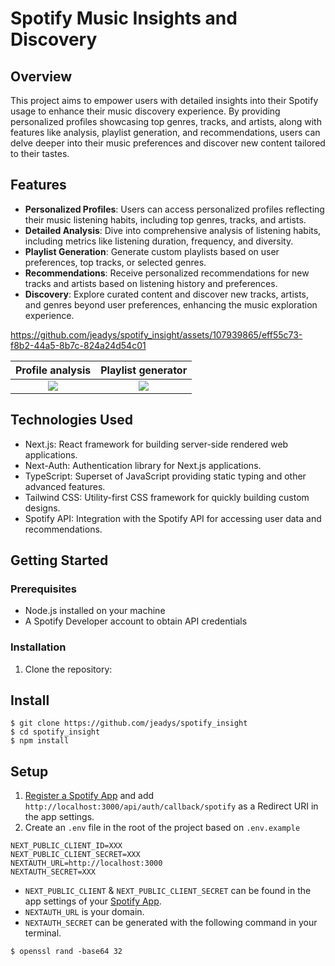 # Spotify Music Insights and Discovery

## Overview
This project aims to empower users with detailed insights into their Spotify usage to enhance their music discovery experience. By providing personalized profiles showcasing top genres, tracks, and artists, along with features like analysis, playlist generation, and recommendations, users can delve deeper into their music preferences and discover new content tailored to their tastes.

## Features
- **Personalized Profiles**: Users can access personalized profiles reflecting their music listening habits, including top genres, tracks, and artists.
- **Detailed Analysis**: Dive into comprehensive analysis of listening habits, including metrics like listening duration, frequency, and diversity.
- **Playlist Generation**: Generate custom playlists based on user preferences, top tracks, or selected genres.
- **Recommendations**: Receive personalized recommendations for new tracks and artists based on listening history and preferences.
- **Discovery**: Explore curated content and discover new tracks, artists, and genres beyond user preferences, enhancing the music exploration experience.

https://github.com/jeadys/spotify_insight/assets/107939865/eff55c73-f8b2-44a5-8b7c-824a24d54c01


Profile analysis          |  Playlist generator
:-------------------------:|:-------------------------:
![](https://github.com/jeadys/spotify_insight/assets/107939865/4577fed3-d335-4375-bd8c-d2a8d63377c4)  |  ![](https://github.com/jeadys/spotify_insight/assets/107939865/d5ff9471-9109-427f-b727-f2dfa9f7b4bf)


## Technologies Used
- Next.js: React framework for building server-side rendered web applications.
- Next-Auth: Authentication library for Next.js applications.
- TypeScript: Superset of JavaScript providing static typing and other advanced features.
- Tailwind CSS: Utility-first CSS framework for quickly building custom designs.
- Spotify API: Integration with the Spotify API for accessing user data and recommendations.

## Getting Started
### Prerequisites
- Node.js installed on your machine
- A Spotify Developer account to obtain API credentials

### Installation
1. Clone the repository:

## Install

```
$ git clone https://github.com/jeadys/spotify_insight
$ cd spotify_insight
$ npm install
```

## Setup

1. [Register a Spotify App](https://developer.spotify.com/dashboard/applications) and add `http://localhost:3000/api/auth/callback/spotify` as a Redirect URI in the app settings.
2. Create an `.env` file in the root of the project based on `.env.example`

```
NEXT_PUBLIC_CLIENT_ID=XXX
NEXT_PUBLIC_CLIENT_SECRET=XXX
NEXTAUTH_URL=http://localhost:3000
NEXTAUTH_SECRET=XXX
```

- `NEXT_PUBLIC_CLIENT` & `NEXT_PUBLIC_CLIENT_SECRET` can be found in the app settings of your [Spotify App](https://developer.spotify.com/dashboard/applications).
- `NEXTAUTH_URL` is your domain.
- `NEXTAUTH_SECRET` can be generated with the following command in your terminal.

```
$ openssl rand -base64 32
```

